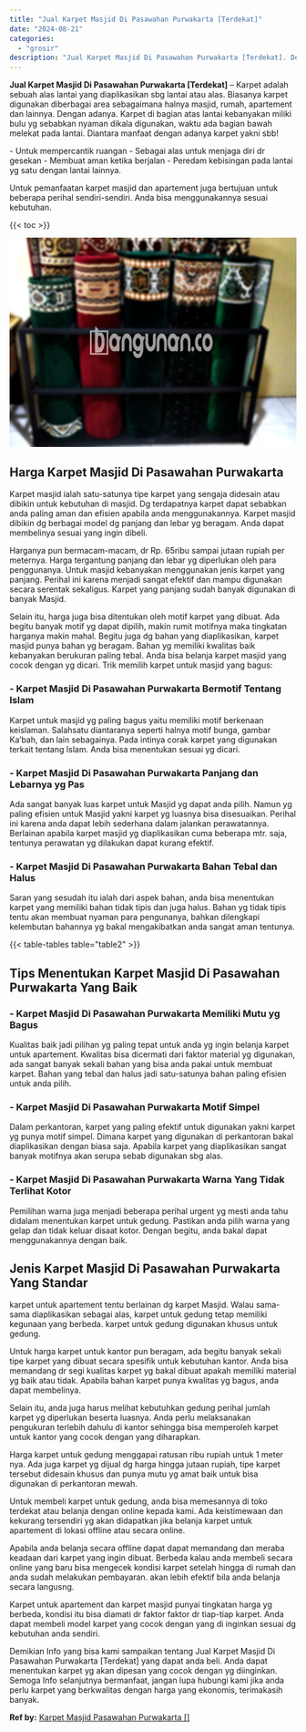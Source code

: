 ```yaml
---
title: "Jual Karpet Masjid Di Pasawahan Purwakarta [Terdekat]"
date: "2024-08-21"
categories: 
  - "grosir"
description: "Jual Karpet Masjid Di Pasawahan Purwakarta [Terdekat]. Demikian Info yang bisa kami sampaikan tentang Jual Karpet Masjid Di Pasawahan Purwakarta [Terdekat]..."
---
```


**Jual Karpet Masjid Di Pasawahan Purwakarta \[Terdekat\]** – Karpet adalah sebuah alas lantai yang diaplikasikan sbg lantai atau alas. Biasanya karpet digunakan diberbagai area sebagaimana halnya masjid, rumah, apartement dan lainnya. Dengan adanya. Karpet di bagian atas lantai kebanyakan miliki bulu yg sebabkan nyaman dikala digunakan, waktu ada bagian bawah melekat pada lantai. Diantara manfaat dengan adanya karpet yakni sbb!

\- Untuk mempercantik ruangan - Sebagai alas untuk menjaga diri dr gesekan - Membuat aman ketika berjalan - Peredam kebisingan pada lantai yg satu dengan lantai lainnya.

Untuk pemanfaatan karpet masjid dan apartement juga bertujuan untuk beberapa perihal sendiri-sendiri. Anda bisa menggunakannya sesuai kebutuhan.

{{< toc >}}

![Jual Karpet Masjid Di Pasawahan Purwakarta [Terdekat]](/images/grosir-karpet-murah-38.png)

## Harga Karpet Masjid Di Pasawahan Purwakarta

Karpet masjid ialah satu-satunya tipe karpet yang sengaja didesain atau dibikin untuk kebutuhan di masjid. Dg terdapatnya karpet dapat sebabkan anda paling aman dan efisien apabila anda menggunakannya. Karpet masjid dibikin dg berbagai model dg panjang dan lebar yg beragam. Anda dapat membelinya sesuai yang ingin dibeli.

Harganya pun bermacam-macam, dr Rp. 65ribu sampai jutaan rupiah per meternya. Harga tergantung panjang dan lebar yg diperlukan oleh para penggunanya. Untuk masjid kebanyakan menggunakan jenis karpet yang panjang. Perihal ini karena menjadi sangat efektif dan mampu digunakan secara serentak sekaligus. Karpet yang panjang sudah banyak digunakan di banyak Masjid.

Selain itu, harga juga bisa ditentukan oleh motif karpet yang dibuat. Ada begitu banyak motif yg dapat dipilih, makin rumit motifnya maka tingkatan harganya makin mahal. Begitu juga dg bahan yang diaplikasikan, karpet masjid punya bahan yg beragam. Bahan yg memiliki kwalitas baik kebanyakan berukuran paling tebal. Anda bisa belanja karpet masjid yang cocok dengan yg dicari. Trik memilih karpet untuk masjid yang bagus:

### \- Karpet Masjid Di Pasawahan Purwakarta Bermotif Tentang Islam

Karpet untuk masjid yg paling bagus yaitu memiliki motif berkenaan keislaman. Salahsatu diantaranya seperti halnya motif bunga, gambar Ka’bah, dan lain sebagainya. Pada intinya corak karpet yang digunakan terkait tentang Islam. Anda bisa menentukan sesuai yg dicari.

### \- Karpet Masjid Di Pasawahan Purwakarta Panjang dan Lebarnya yg Pas

Ada sangat banyak luas karpet untuk Masjid yg dapat anda pilih. Namun yg paling efisien untuk Masjid yakni karpet yg luasnya bisa disesuaikan. Perihal ini karena anda dapat lebih sederhana dalam jalankan perawatannya. Berlainan apabila karpet masjid yg diaplikasikan cuma beberapa mtr. saja, tentunya perawatan yg dilakukan dapat kurang efektif.

### \- Karpet Masjid Di Pasawahan Purwakarta Bahan Tebal dan Halus

Saran yang sesudah itu ialah dari aspek bahan, anda bisa menentukan karpet yang memiliki bahan tidak tipis dan juga halus. Bahan yg tidak tipis tentu akan membuat nyaman para pengunanya, bahkan dilengkapi kelembutan bahannya yg bakal mengakibatkan anda sangat aman tentunya.

{{< table-tables table="table2" >}}

## Tips Menentukan Karpet Masjid Di Pasawahan Purwakarta Yang Baik

### \- Karpet Masjid Di Pasawahan Purwakarta Memiliki Mutu yg Bagus

Kualitas baik jadi pilihan yg paling tepat untuk anda yg ingin belanja karpet untuk apartement. Kwalitas bisa dicermati dari faktor material yg digunakan, ada sangat banyak sekali bahan yang bisa anda pakai untuk membuat karpet. Bahan yang tebal dan halus jadi satu-satunya bahan paling efisien untuk anda pilih.

### \- Karpet Masjid Di Pasawahan Purwakarta Motif Simpel

Dalam perkantoran, karpet yang paling efektif untuk digunakan yakni karpet yg punya motif simpel. Dimana karpet yang digunakan di perkantoran bakal diaplikasikan dengan biasa saja. Apabila karpet yang diaplikasikan sangat banyak motifnya akan serupa sebab digunakan sbg alas.

### \- Karpet Masjid Di Pasawahan Purwakarta Warna Yang Tidak Terlihat Kotor

Pemilihan warna juga menjadi beberapa perihal urgent yg mesti anda tahu didalam menentukan karpet untuk gedung. Pastikan anda pilih warna yang gelap dan tidak keluar disaat kotor. Dengan begitu, anda bakal dapat menggunakannya dengan baik.

## Jenis Karpet Masjid Di Pasawahan Purwakarta Yang Standar

karpet untuk apartement tentu berlainan dg karpet Masjid. Walau sama-sama diaplikasikan sebagai alas, karpet untuk gedung tetap memiliki kegunaan yang berbeda. karpet untuk gedung digunakan khusus untuk gedung.

Untuk harga karpet untuk kantor pun beragam, ada begitu banyak sekali tipe karpet yang dibuat secara spesifik untuk kebutuhan kantor. Anda bisa memandang dr segi kualitas karpet yg bakal dibuat apakah memiliki material yg baik atau tidak. Apabila bahan karpet punya kwalitas yg bagus, anda dapat membelinya.

Selain itu, anda juga harus melihat kebutuhkan gedung perihal jumlah karpet yg diperlukan beserta luasnya. Anda perlu melaksanakan pengukuran terlebih dahulu di kantor sehingga bisa memperoleh karpet untuk kantor yang cocok dengan yang diharapkan.

Harga karpet untuk gedung menggapai ratusan ribu rupiah untuk 1 meter nya. Ada juga karpet yg dijual dg harga hingga jutaan rupiah, tipe karpet tersebut didesain khusus dan punya mutu yg amat baik untuk bisa digunakan di perkantoran mewah.

Untuk membeli karpet untuk gedung, anda bisa memesannya di toko terdekat atau belanja dengan online kepada kami. Ada keistimewaan dan kekurang tersendiri yg akan didapatkan jika belanja karpet untuk apartement di lokasi offline atau secara online.

Apabila anda belanja secara offline dapat dapat memandang dan meraba keadaan dari karpet yang ingin dibuat. Berbeda kalau anda membeli secara online yang baru bisa mengecek kondisi karpet setelah hingga di rumah dan anda sudah melakukan pembayaran. akan lebih efektif bila anda belanja secara langusng.

Karpet untuk apartement dan karpet masjid punyai tingkatan harga yg berbeda, kondisi itu bisa diamati dr faktor faktor dr tiap-tiap karpet. Anda dapat membeli model karpet yang cocok dengan yang di inginkan sesuai dg kebutuhan anda sendiri.

Demikian Info yang bisa kami sampaikan tentang Jual Karpet Masjid Di Pasawahan Purwakarta \[Terdekat\] yang dapat anda beli. Anda dapat menentukan karpet yg akan dipesan yang cocok dengan yg diinginkan. Semoga Info selanjutnya bermanfaat, jangan lupa hubungi kami jika anda perlu karpet yang berkwalitas dengan harga yang ekonomis, terimakasih banyak.

**Ref by:**  [Karpet Masjid Pasawahan Purwakarta []](https://id.wikipedia.org/wiki/Karpet)

